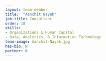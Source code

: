 ```yaml
---
layout: team-member
title:  "Aanchit Nayak"
job-title: Consultant
order: 18
skills:
- Organizations & Human Capital
- Data, Analytics, & Information Technology
team-image: Aanchit-Nayak.jpg
has-bio: N
partner: N
---
```

